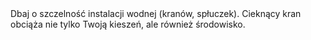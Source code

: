 ---
layout: nothing
categories: Woda
tags: tip
body: Dbaj o szczelność instalacji wodnej (kranów, spłuczek). Cieknący kran obciąża nie tylko Twoją kieszeń, ale również środowisko.
---